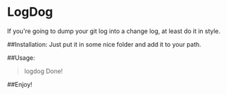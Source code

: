 # LogDog
If you're going to dump your git log into a change log, at least do it in style.

##Installation:
Just put it in some nice folder and add it to your path.

##Usage:
> logdog
Done!

##Enjoy!
